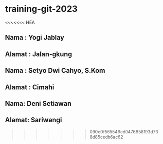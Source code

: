 # training-git-2023

<<<<<<< HEA
## Nama	: Yogi Jablay
## Alamat : Jalan-gkung

## Nama : Setyo Dwi Cahyo, S.Kom
## Alamat : Cimahi

## Nama: Deni Setiawan
## Alamat: Sariwangi
>>>>>>> 090e0f565546cd0476858193d738d85cedb6ac62

